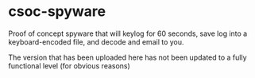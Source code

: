 # csoc-spyware

Proof of concept spyware that will keylog for 60 seconds, save log into a keyboard-encoded file, and decode and email to you.

The version that has been uploaded here has not been updated to a fully functional level (for obvious reasons)
